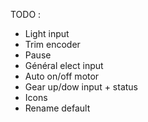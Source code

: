 TODO :
* Light input
* Trim encoder
* Pause
* Général elect input
* Auto on/off motor
* Gear up/dow input + status
* Icons
* Rename default
